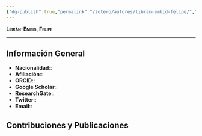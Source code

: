 ```yaml
---
{"dg-publish":true,"permalink":"/zotero/autores/libran-embid-felipe/","tags":["#autor","#researcher"]}
---
```



<span style="font-variant:small-caps; font-weight: bold;"> Librán-Embid, Felipe </span>

---


## Información General

- **Nacionalidad**:: 
- **Afiliación**:: 
- **ORCID**:: 
- **Google Scholar**:: 
- **ResearchGate**:: 
- **Twitter**:: 
- **Email**::
  
## Contribuciones y Publicaciones






